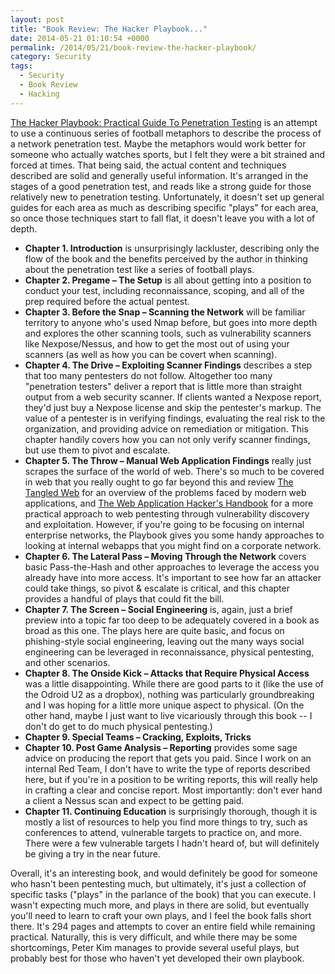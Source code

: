 ```yaml
---
layout: post
title: "Book Review: The Hacker Playbook..."
date: 2014-05-21 01:10:54 +0000
permalink: /2014/05/21/book-review-the-hacker-playbook/
category: Security
tags:
  - Security
  - Book Review
  - Hacking
---
```

[The Hacker Playbook: Practical Guide To Penetration Testing](http://www.amazon.com/gp/product/1494932636/ref=as_li_tl?ie=UTF8&camp=1789&creative=390957&creativeASIN=1494932636&linkCode=as2&tag=systemovecom-20) is an attempt to use a continuous series of football metaphors to describe the process of a network penetration test. Maybe the metaphors would work better for someone who actually watches sports, but I felt they were a bit strained and forced at times.  That being said, the actual content and techniques described are solid and generally useful information.  It's arranged in the stages of a good penetration test, and reads like a strong guide for those relatively new to penetration testing.  Unfortunately, it doesn't set up general guides for each area as much as describing specific "plays" for each area, so once those techniques start to fall flat, it doesn't leave you with a lot of depth.

- **Chapter 1. Introduction** is unsurprisingly lackluster, describing only the flow of the book and the benefits perceived by the author in thinking about the penetration test like a series of football plays.
- **Chapter 2. Pregame – The Setup** is all about getting into a position to conduct your test, including reconnaissance, scoping, and all of the prep required before the actual pentest.
- **Chapter 3. Before the Snap – Scanning the Network** will be familiar territory to anyone who's used Nmap before, but goes into more depth and explores the other scanning tools, such as vulnerability scanners like Nexpose/Nessus, and how to get the most out of using your scanners (as well as how you can be covert when scanning).
- **Chapter 4. The Drive – Exploiting Scanner Findings** describes a step that too many pentesters do not follow.  Altogether too many "penetration testers" deliver a report that is little more than straight output from a web security scanner.  If clients wanted a Nexpose report, they'd just buy a Nexpose license and skip the pentester's markup.  The value of a pentester is in verifying findings, evaluating the real risk to the organization, and providing advice on remediation or mitigation.  This chapter handily covers how you can not only verify scanner findings, but use them to pivot and escalate.
- **Chapter 5. The Throw – Manual Web Application Findings** really just scrapes the surface of the world of web.  There's so much to be covered in web that you really ought to go far beyond this and review [The Tangled Web](http://www.amazon.com/gp/product/1593273886/ref=as_li_tl?ie=UTF8&camp=1789&creative=390957&creativeASIN=1593273886&linkCode=as2&tag=systemovecom-20&linkId=BQDMHIUMZKEW4LRE) for an overview of the problems faced by modern web applications, and [The Web Application Hacker's Handbook](http://www.amazon.com/gp/product/1118026470/ref=as_li_tl?ie=UTF8&camp=1789&creative=390957&creativeASIN=1118026470&linkCode=as2&tag=systemovecom-20&linkId=M3HANT5NERSCRZY2) for a more practical approach to web pentesting through vulnerability discovery and exploitation.  However, if you're going to be focusing on internal enterprise networks, the Playbook gives you some handy approaches to looking at internal webapps that you might find on a corporate network.
- **Chapter 6. The Lateral Pass – Moving Through the Network** covers basic Pass-the-Hash and other approaches to leverage the access you already have into more access.  It's important to see how far an attacker could take things, so pivot & escalate is critical, and this chapter provides a handful of plays that could fit the bill.
- **Chapter 7. The Screen – Social Engineering** is, again, just a brief preview into a topic far too deep to be adequately covered in a book as broad as this one.  The plays here are quite basic, and focus on phishing-style social engineering, leaving out the many ways social engineering can be leveraged in reconnaissance, physical pentesting, and other scenarios. 
- **Chapter 8. The Onside Kick – Attacks that Require Physical Access** was a little disappointing.  While there are good parts to it (like the use of the Odroid U2 as a dropbox), nothing was particularly groundbreaking and I was hoping for a little more unique aspect to physical.  (On the other hand, maybe I just want to live vicariously through this book -- I don't do get to do much physical pentesting.)
- **Chapter 9. Special Teams – Cracking, Exploits, Tricks**
- **Chapter 10. Post Game Analysis – Reporting** provides some sage advice on producing the report that gets you paid.  Since I work on an internal Red Team, I don't have to write the type of reports described here, but if you're in a position to be writing reports, this will really help in crafting a clear and concise report.  Most importantly: don't ever hand a client a Nessus scan and expect to be getting paid.
- **Chapter 11. Continuing Education** is surprisingly thorough, though it is mostly a list of resources to help you find more things to try, such as conferences to attend, vulnerable targets to practice on, and more.  There were a few vulnerable targets I hadn't heard of, but will definitely be giving a try in the near future.

Overall, it's an interesting book, and would definitely be good for someone who hasn't been pentesting much, but ultimately, it's just a collection of specific tasks ("plays" in the parlance of the book) that you can execute.  I wasn't expecting much more, and plays in there are solid, but eventually you'll need to learn to craft your own plays, and I feel the book falls short there.  It's 294 pages and attempts to cover an entire field while remaining practical.  Naturally, this is very difficult, and while there may be some shortcomings, Peter Kim manages to provide several useful plays, but probably best for those who haven't yet developed their own playbook.
